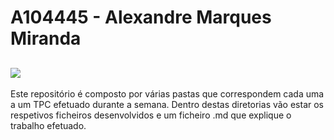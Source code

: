 # A104445 - Alexandre Marques Miranda
## ![](imagens.fotoRelatorio.webp)

Este repositório é composto por várias pastas que correspondem cada uma a um TPC efetuado durante a semana. Dentro destas diretorias vão estar os respetivos ficheiros desenvolvidos e um ficheiro .md que explique o trabalho efetuado.
